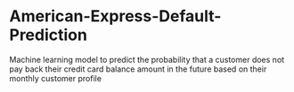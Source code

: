 # American-Express-Default-Prediction
Machine learning model to predict the probability that a customer does not pay back their credit card balance amount in the future based on their monthly customer profile

